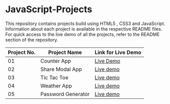 # JavaScript-Projects
This repository contains projects build using HTML5 , CSS3 and JavaScript. Information about each project is available in the respective README files. For quick access to the live demo of all the projects, refer to the README section of the repository.


| Project No.   | Project Name  | Link for Live Demo    |
| ------------- | ------------- | -------- |
| 01          | Counter App       | [Live Demo](https://counter-app-1999.netlify.app/)  |
| 02 | Share Modal App | [Live demo](https://share-modal-app-1999.netlify.app/) |
| 03 | Tic Tac Toe | [Live demo](https://tic-tac-toe-1999.netlify.app/) |
| 04 | Weather App | [Live demo](https://weather-app-1999.netlify.app/)|
| 05 | Password Generator | [ Live demo ](https://password-generator-1999.netlify.app/)
